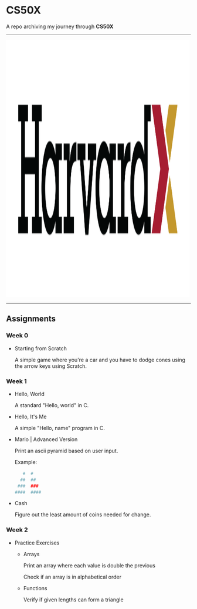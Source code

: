 # CS50X

A repo archiving my journey through **CS50X**

---

<img src="images/harvardx.png" width="500" height="700" />

---

<h2>Assignments</h2>

<h3>Week 0</h3>

* Starting from Scratch
    
    A simple game where you're a car and you have to dodge cones using the arrow keys using Scratch.

<h3>Week 1</h3>

* Hello, World
    
    A standard "Hello, world" in C.

* Hello, It's Me

    A simple "Hello, name" program in C.

* Mario | Advanced Version

    Print an ascii pyramid based on user input.

    Example:

    ```bash
       #  #
      ##  ##
     ###  ###
    ####  ####
    ```
* Cash

    Figure out the least amount of coins needed for change.

<h3>Week 2</h3>

* Practice Exercises

    * Arrays
        
        Print an array where each value is double the previous

        Check if an array is in alphabetical order

    * Functions
        
        Verify if given lengths can form a triangle
